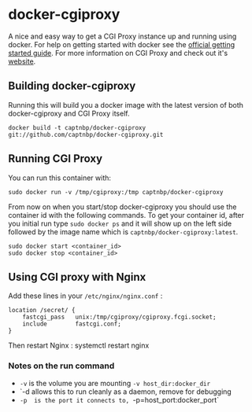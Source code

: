 docker-cgiproxy
============

A nice and easy way to get a CGI Proxy instance up and running using docker. For
help on getting started with docker see the [official getting started guide][0].
For more information on CGI Proxy and check out it's [website][1].


## Building docker-cgiproxy

Running this will build you a docker image with the latest version of both
docker-cgiproxy and CGI Proxy itself.

    docker build -t captnbp/docker-cgiproxy git://github.com/captnbp/docker-cgiproxy.git


## Running CGI Proxy

You can run this container with:

    sudo docker run -v /tmp/cgiproxy:/tmp captnbp/docker-cgiproxy

From now on when you start/stop docker-cgiproxy you should use the container id
with the following commands. To get your container id, after you initial run
type `sudo docker ps` and it will show up on the left side followed by the image
name which is `captnbp/docker-cgiproxy:latest`.

    sudo docker start <container_id>
    sudo docker stop <container_id>

## Using CGI proxy with Nginx
Add these lines in your `/etc/nginx/nginx.conf` :

    location /secret/ {
        fastcgi_pass   unix:/tmp/cgiproxy/cgiproxy.fcgi.socket;
        include        fastcgi.conf;
    }

Then restart Nginx :
	systemctl restart nginx

### Notes on the run command

 + `-v` is the volume you are mounting `-v host_dir:docker_dir`
 + `-d  allows this to run cleanly as a daemon, remove for debugging
 + `-p  is the port it connects to, `-p=host_port:docker_port`


[0]: http://www.docker.io/gettingstarted/
[1]: http://www.jmarshall.com/tools/cgiproxy/
